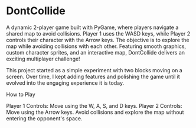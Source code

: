 # DontCollide
A dynamic 2-player game built with PyGame, where players navigate a shared map to avoid collisions. Player 1 uses the WASD keys, while Player 2 controls their character with the Arrow keys. The objective is to explore the map while avoiding collisions with each other. Featuring smooth graphics, custom character sprites, and an interactive map, DontCollide delivers an exciting multiplayer challenge!

This project started as a simple experiment with two blocks moving on a screen. Over time, I kept adding features and polishing the game until it evolved into the engaging experience it is today.

How to Play

Player 1 Controls:
Move using the W, A, S, and D keys.
Player 2 Controls:
Move using the Arrow keys.
Avoid collisions and explore the map without entering the opponent's space.
